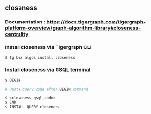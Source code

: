 ## closeness
### Documentation : https://docs.tigergraph.com/tigergraph-platform-overview/graph-algorithm-library#closeness-centrality
### Install closeness via Tigergraph CLI
```bash
$ tg box algos install closeness
```
### Install closeness via GSQL terminal
```bash
$ BEGIN 

# Paste query code after BEGIN command

$ <closeness_gsql_code>
$ END 
$ INSTALL QUERY closeness
```